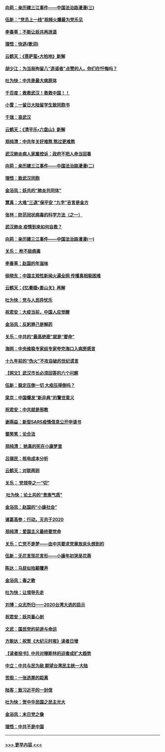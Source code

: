 #### [向莉：亲历建三江事件——中国法治路漫漫(三)](../pages/nsc993/n11831825.md?t=02021622) 
#### [伍新：“党员上一线”视频火爆最为党乐见](../pages/nsc993/n11838200.md?t=02021622) 
#### [李春草：不能让妖共再逍遥](../pages/nsc993/n11838102.md?t=02021622) 
#### [理悟：快逃(歌词)](../pages/nsc993/n11838083.md?t=02021622) 
#### [云鹤天：《菩萨蛮▪大柏地》新解](../pages/nsc993/n11838059.md?t=02021622) 
#### [胡少江：为当局拘留八“造谣者”点赞的人，你们在忏悔吗？](../pages/nsc993/n11836801.md?t=02021622) 
#### [吐为快：中共是最大病原体](../pages/nsc993/n11836748.md?t=02021622) 
#### [千百度：救救武汉！救救中国！！](../pages/nsc993/n11836145.md?t=02021622) 
#### [小雪：一留日大陆留学生致同胞书](../pages/nsc993/n11834624.md?t=02021622) 
#### [千瑞：哀武汉](../pages/nsc993/n11833647.md?t=02021622) 
#### [云鹤天：《清平乐▪六盘山》新解](../pages/nsc993/n11833611.md?t=02021622) 
#### [郑纯清：中共年关好难熬 熬过更难熬](../pages/nsc993/n11833489.md?t=02021622) 
#### [武汉肺炎病人家属控诉：政府不把人命当回事](../pages/nsc993/n11833205.md?t=02021622) 
#### [向莉：亲历建三江事件——中国法治路漫漫(二)](../pages/nsc993/n11829102.md?t=02021622) 
#### [理悟：致武汉同胞](../pages/nsc993/n11831522.md?t=02021622) 
#### [金浴凤：妖共的“肺炎共同体”](../pages/nsc993/n11829448.md?t=02021622) 
#### [慧真：大难“三退”保平安 “九字”吉言是金方](../pages/nsc993/n11829501.md?t=02021622) 
#### [张林：防范冠状病毒的科学方法（之一）](../pages/nsc993/n11828618.md?t=02021622) 
#### [武汉肺炎 疫情到来如何自救？](../pages/nsc993/n11827632.md?t=02021622) 
#### [向莉：亲历建三江事件——中国法治路漫漫(一)](../pages/nsc993/n11827190.md?t=02021622) 
#### [关乐： 枪不敌病毒](../pages/nsc993/n11826746.md?t=02021622) 
#### [李春草：赵国的年滋味](../pages/nsc993/n11826321.md?t=02021622) 
#### [徐晓东：中国主观性新闻火遍全网 传播真相极困难](../pages/nsc993/n11826508.md?t=02021622) 
#### [云鹤天：《忆秦娥▪娄山关》再解](../pages/nsc993/n11824682.md?t=02021622) 
#### [吐为快：党与人民异忧乐](../pages/nsc993/n11824660.md?t=02021622) 
#### [祝君安：大疫当前，中国人应觉醒](../pages/nsc993/n11821946.md?t=02021622) 
#### [金浴凤：反躬罪己是解药](../pages/nsc993/n11820280.md?t=02021622) 
#### [关乐：中共的“最高绝密”就是“要命”](../pages/nsc993/n11816946.md?t=02021622) 
#### [海网：中央维稳专家组专家夸完海口入病房感言](../pages/nsc993/n11815138.md?t=02021622) 
#### [十九年前的“伪火”不攻自破的世纪谎言](../pages/nsc993/n11813238.md?t=02021622) 
#### [【网文】武汉市长必须回答的六个问题](../pages/nsc993/n11813848.md?t=02021622) 
#### [伍新：稳定压倒一切 大疫压得倒吗？](../pages/nsc993/n11812634.md?t=02021622) 
#### [梁京：中国爆发“新非典”的警世意义](../pages/nsc993/n11812554.md?t=02021622) 
#### [祝君安：中共就是邪教](../pages/nsc993/n11812431.md?t=02021622) 
#### [谢燕益：新型SARS疫情信息公开申请书](../pages/nsc993/n11808840.md?t=02021622) 
#### [蜀笑笑：论合法](../pages/nsc993/n11808064.md?t=02021622) 
#### [郑纯清： 她真的死在小康梦里](../pages/nsc993/n11806623.md?t=02021622) 
#### [吕锡民：核电成本分析](../pages/nsc993/n11806284.md?t=02021622) 
#### [云鹤天：对联两则](../pages/nsc993/n11805957.md?t=02021622) 
#### [关乐： 党领导之一“切”](../pages/nsc993/n11804505.md?t=02021622) 
#### [ 吐为快：论土共的“贵族气质”](../pages/nsc993/n11804490.md?t=02021622) 
#### [金浴凤：赵国的“小康社会”](../pages/nsc993/n11804452.md?t=02021622) 
#### [诸葛高参：行动，灭共于2020](../pages/nsc993/n11804120.md?t=02021622) 
#### [郑纯清：爱国主义最终要党命](../pages/nsc993/n11802197.md?t=02021622) 
#### [关乐：亡党不是梦——由中共要求党章放床头想到的](../pages/nsc993/n11802156.md?t=02021622) 
#### [伍新：无花言现花言形——小康年初哭吴花燕](../pages/nsc993/n11800044.md?t=02021622) 
#### [陈达：马屁似拍颠覆声](../pages/nsc993/n11800010.md?t=02021622) 
#### [金浴凤：春之歌](../pages/nsc993/n11797687.md?t=02021622) 
#### [吐为快：让领导先走](../pages/nsc993/n11797512.md?t=02021622) 
#### [刘博：众志所归——2020台湾大选的启示](../pages/nsc993/n11796878.md?t=02021622) 
#### [祝君安：妖共畜心剖](../pages/nsc993/n11794273.md?t=02021622) 
#### [文武：国民党的前途与命运](../pages/nsc993/n11794198.md?t=02021622) 
#### [方能达：祝贺《大纪元时报》读者日增](../pages/nsc993/n11793807.md?t=02021622) 
#### [【读者投书】中共对穆斯林的迫害成扩大趋势](../pages/nsc993/n11791371.md?t=02021622) 
#### [中立：中共与民为敌 期望台湾民主统一大陆](../pages/nsc993/n11790392.md?t=02021622) 
#### [苦胆：一张选票的距离](../pages/nsc993/n11788914.md?t=02021622) 
#### [陆客：致习近平的一封信](../pages/nsc993/n11788867.md?t=02021622) 
#### [吐为快：贺中华民国之民主光大](../pages/nsc993/n11788618.md?t=02021622) 
#### [金浴凤：末日党之像](../pages/nsc993/n11787475.md?t=02021622) 
#### [理悟：中共不是中国](../pages/nsc993/n11787463.md?t=02021622) 

----
#### [ >>> 更早内容 <<< ](../indexes/nsc993-earlier.md)
